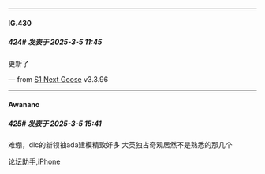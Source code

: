 ﻿
*****

####  IG.430  
##### 424#       发表于 2025-3-5 11:45

更新了

— from [S1 Next Goose](https://www.pgyer.com/GcUxKd4w) v3.3.96


*****

####  Awanano  
##### 425#       发表于 2025-3-5 15:41

难绷，dlc的新领袖ada建模精致好多
大英独占奇观居然不是熟悉的那几个

[论坛助手,iPhone](https://bbs.saraba1st.com/2b/forum.php?mod=viewthread&amp;tid=2029836)


